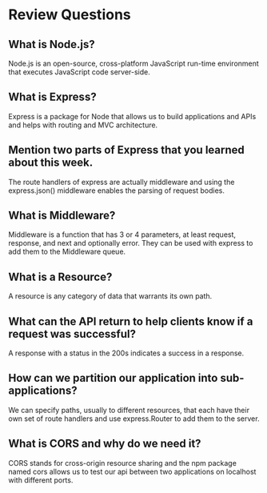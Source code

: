 # Review Questions

## What is Node.js?
Node.js is an open-source, cross-platform JavaScript run-time environment that executes JavaScript code server-side.
## What is Express?
Express is a package for Node that allows us to build applications and APIs and helps with routing and MVC architecture.
## Mention two parts of Express that you learned about this week.
The route handlers of express are actually middleware and using the express.json() middleware enables the parsing of request bodies.
## What is Middleware?
Middleware is a function that has 3 or 4 parameters, at least request, response, and next and optionally error. They can be used with express to add them to the Middleware queue.
## What is a Resource?
A resource is any category of data that warrants its own path.
## What can the API return to help clients know if a request was successful?
A response with a status in the 200s indicates a success in a response.
## How can we partition our application into sub-applications?
We can specify paths, usually to different resources, that each have their own set of route handlers and use express.Router to add them to the server.
## What is CORS and why do we need it?
CORS stands for cross-origin resource sharing and the npm package named cors allows us to test our api between two applications on localhost with different ports.